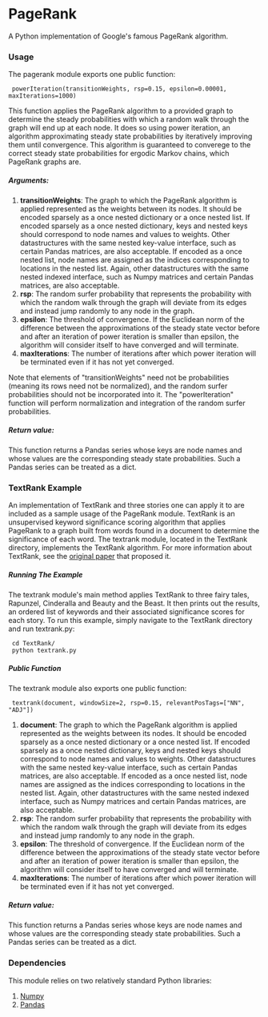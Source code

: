 # PageRank
A Python implementation of Google's famous PageRank algorithm.

### Usage

The pagerank module exports one public function:

     powerIteration(transitionWeights, rsp=0.15, epsilon=0.00001, maxIterations=1000)
     
This function applies the PageRank algorithm to a provided graph to determine the steady probabilities with which a random walk through the graph will end up at each node. It does so using power iteration, an algorithm approximating steady state probabilities by iteratively improving them until convergence. This algorithm is guaranteed to converege to the correct steady state probabilities for ergodic Markov chains, which PageRank graphs are.
  
##### Arguments:

1.  **transitionWeights**: The graph to which the PageRank algorithm is applied represented as the weights between its nodes. It should be encoded sparsely as a once nested dictionary or a once nested list. If encoded sparsely as a once nested dictionary, keys and nested keys should correspond to node names and values to weights. Other datastructures with the same nested key-value interface, such as certain Pandas matrices, are also acceptable. If encoded as a once nested list, node names are assigned as the indices corresponding to locations in the nested list. Again, other datastructures with the same nested indexed interface, such as Numpy matrices and certain Pandas matrices, are also acceptable.
2.  **rsp**: The random surfer probability that represents the probability with which the random walk through the graph will deviate from its edges and instead jump randomly to any node in the graph. 
3.  **epsilon**: The threshold of convergence. If the Euclidean norm of the difference between the approximations of the steady state vector before and after an iteration of power iteration is smaller than epsilon, the algorithm will consider itself to have converged and will terminate.
4.  **maxIterations**: The number of iterations after which power iteration will be terminated even if it has not yet converged.

Note that elements of "transitionWeights" need not be probabilities (meaning its rows need not be normalized), and the random surfer probabilities should not be incorporated into it. The "powerIteration" function will perform normalization and integration of the random surfer probabilities.

##### Return value:

This function returns a Pandas series whose keys are node names and whose values are the corresponding steady state probabilities. Such a Pandas series can be treated as a dict.

### TextRank Example

An implementation of TextRank and three stories one can apply it to are included as a sample usage of the PageRank module. TextRank is an unsupervised keyword significance scoring algorithm that applies PageRank to a graph built from words found in a document to determine the significance of each word. The textrank module, located in the TextRank directory, implements the TextRank algorithm. For more information about TextRank, see the [original paper](https://web.eecs.umich.edu/~mihalcea/papers/mihalcea.emnlp04.pdf) that proposed it.

##### Running The Example

The textrank module's main method applies TextRank to three fairy tales, Rapunzel, Cinderalla and Beauty and the Beast. It then prints out the results, an ordered list of keywords and their associated significance scores for each story. To run this example, simply navigate to the TextRank directory and run textrank.py:

     cd TextRank/
     python textrank.py
     
##### Public Function

The textrank module also exports one public function:

     textrank(document, windowSize=2, rsp=0.15, relevantPosTags=["NN", "ADJ"])


1.  **document**: The graph to which the PageRank algorithm is applied represented as the weights between its nodes. It should be encoded sparsely as a once nested dictionary or a once nested list. If encoded sparsely as a once nested dictionary, keys and nested keys should correspond to node names and values to weights. Other datastructures with the same nested key-value interface, such as certain Pandas matrices, are also acceptable. If encoded as a once nested list, node names are assigned as the indices corresponding to locations in the nested list. Again, other datastructures with the same nested indexed interface, such as Numpy matrices and certain Pandas matrices, are also acceptable.
2.  **rsp**: The random surfer probability that represents the probability with which the random walk through the graph will deviate from its edges and instead jump randomly to any node in the graph. 
3.  **epsilon**: The threshold of convergence. If the Euclidean norm of the difference between the approximations of the steady state vector before and after an iteration of power iteration is smaller than epsilon, the algorithm will consider itself to have converged and will terminate.
4.  **maxIterations**: The number of iterations after which power iteration will be terminated even if it has not yet converged.

##### Return value:

This function returns a Pandas series whose keys are node names and whose values are the corresponding steady state probabilities. Such a Pandas series can be treated as a dict.

### Dependencies

This module relies on two relatively standard Python libraries:

1.  [Numpy](http://www.numpy.org/) 
2.  [Pandas](http://pandas.pydata.org/)
